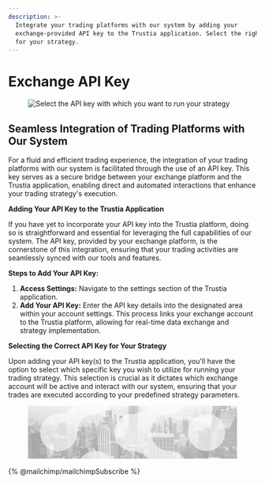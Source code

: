 ```yaml
---
description: >-
  Integrate your trading platforms with our system by adding your
  exchange-provided API key to the Trustia application. Select the right API key
  for your strategy.
---
```


# Exchange API Key



<figure><img src="../../../../.gitbook/assets/Capture d’écran 2023-12-19 à 17.18.21.png" alt="Select the API key with which you want to run your strategy"><figcaption></figcaption></figure>

## **Seamless Integration of Trading Platforms with Our System**

For a fluid and efficient trading experience, the integration of your trading platforms with our system is facilitated through the use of an API key. This key serves as a secure bridge between your exchange platform and the Trustia application, enabling direct and automated interactions that enhance your trading strategy's execution.

**Adding Your API Key to the Trustia Application**

If you have yet to incorporate your API key into the Trustia platform, doing so is straightforward and essential for leveraging the full capabilities of our system. The API key, provided by your exchange platform, is the cornerstone of this integration, ensuring that your trading activities are seamlessly synced with our tools and features.

**Steps to Add Your API Key:**

1. **Access Settings:** Navigate to the settings section of the Trustia application.
2. **Add Your API Key:** Enter the API key details into the designated area within your account settings. This process links your exchange account to the Trustia platform, allowing for real-time data exchange and strategy implementation.

**Selecting the Correct API Key for Your Strategy**

Upon adding your API key(s) to the Trustia application, you'll have the option to select which specific key you wish to utilize for running your trading strategy. This selection is crucial as it dictates which exchange account will be active and interact with our system, ensuring that your trades are executed according to your predefined strategy parameters.



<figure><img src="../../../../.gitbook/assets/bgfooter.webp" alt=""><figcaption></figcaption></figure>

{% @mailchimp/mailchimpSubscribe %}
